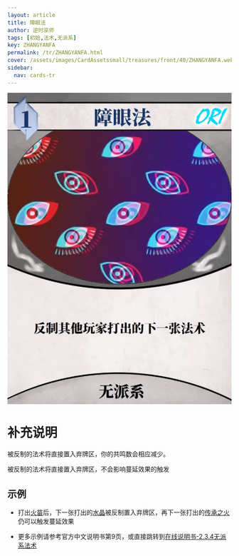 ```yaml
---
layout: article
title: 障眼法
author: 逆时巫师
tags: [初始,法术,无派系]
key: ZHANGYANFA
permalink: /tr/ZHANGYANFA.html
cover: /assets/images/CardAssetssmall/treasures/front/40/ZHANGYANFA.webp
sidebar:
  nav: cards-tr
---
```

![](/assets/images/CardAssets/treasures/front/40/ZHANGYANFA.webp)

# 补充说明

被反制的法术将直接置入弃牌区，你的共鸣数会相应减少。

被反制的法术将直接置入弃牌区，不会影响蔓延效果的触发

## 示例

* 打出[火苗](/tr/HUOMIAO.html)后，下一张打出的[水晶](/tr/SHUIJING.html)被反制置入弃牌区，再下一张打出的[传承之火](/tr/CHUANCHENGZHIHUO.html)仍可以触发蔓延效果

* 更多示例请参考官方中文说明书第9页，或直接跳转到[在线说明书-2.3.4无派系法术](/instructions/逆时巫师说明书.html#234无派系法术)